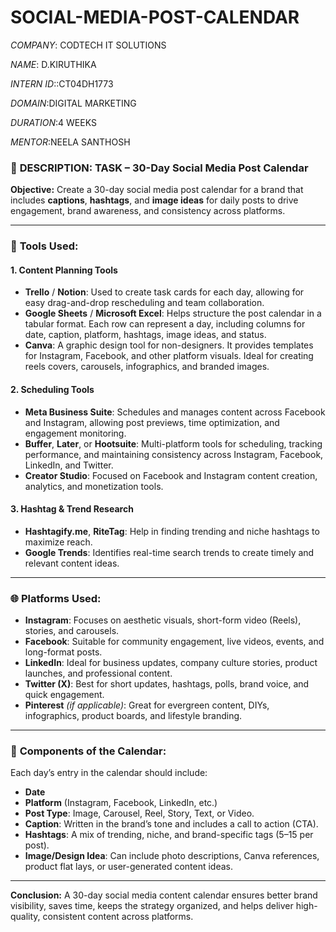 # SOCIAL-MEDIA-POST-CALENDAR

*COMPANY*: CODTECH IT SOLUTIONS

*NAME*: D.KIRUTHIKA

*INTERN ID*::CT04DH1773

*DOMAIN*:DIGITAL MARKETING

*DURATION*:4 WEEKS

*MENTOR*:NEELA SANTHOSH

### 📌 **DESCRIPTION: TASK – 30-Day Social Media Post Calendar**

**Objective:**
Create a 30-day social media post calendar for a brand that includes **captions**, **hashtags**, and **image ideas** for daily posts to drive engagement, brand awareness, and consistency across platforms.

---

### 🔧 **Tools Used:**

#### **1. Content Planning Tools**

* **Trello** / **Notion**: Used to create task cards for each day, allowing for easy drag-and-drop rescheduling and team collaboration.
* **Google Sheets** / **Microsoft Excel**: Helps structure the post calendar in a tabular format. Each row can represent a day, including columns for date, caption, platform, hashtags, image ideas, and status.
* **Canva**: A graphic design tool for non-designers. It provides templates for Instagram, Facebook, and other platform visuals. Ideal for creating reels covers, carousels, infographics, and branded images.

#### **2. Scheduling Tools**

* **Meta Business Suite**: Schedules and manages content across Facebook and Instagram, allowing post previews, time optimization, and engagement monitoring.
* **Buffer**, **Later**, or **Hootsuite**: Multi-platform tools for scheduling, tracking performance, and maintaining consistency across Instagram, Facebook, LinkedIn, and Twitter.
* **Creator Studio**: Focused on Facebook and Instagram content creation, analytics, and monetization tools.

#### **3. Hashtag & Trend Research**

* **Hashtagify.me**, **RiteTag**: Help in finding trending and niche hashtags to maximize reach.
* **Google Trends**: Identifies real-time search trends to create timely and relevant content ideas.

---

### 🌐 **Platforms Used:**

* **Instagram**: Focuses on aesthetic visuals, short-form video (Reels), stories, and carousels.
* **Facebook**: Suitable for community engagement, live videos, events, and long-format posts.
* **LinkedIn**: Ideal for business updates, company culture stories, product launches, and professional content.
* **Twitter (X)**: Best for short updates, hashtags, polls, brand voice, and quick engagement.
* **Pinterest** *(if applicable)*: Great for evergreen content, DIYs, infographics, product boards, and lifestyle branding.

---

### 📅 **Components of the Calendar:**

Each day’s entry in the calendar should include:

* **Date**
* **Platform** (Instagram, Facebook, LinkedIn, etc.)
* **Post Type**: Image, Carousel, Reel, Story, Text, or Video.
* **Caption**: Written in the brand’s tone and includes a call to action (CTA).
* **Hashtags**: A mix of trending, niche, and brand-specific tags (5–15 per post).
* **Image/Design Idea**: Can include photo descriptions, Canva references, product flat lays, or user-generated content ideas.

---

**Conclusion:**
A 30-day social media content calendar ensures better brand visibility, saves time, keeps the strategy organized, and helps deliver high-quality, consistent content across platforms.
